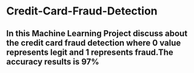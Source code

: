 # Credit-Card-Fraud-Detection
## In this Machine Learning Project discuss about the credit card fraud detection where 0 value represents legit and 1 represents fraud.The accuracy results is 97%
